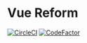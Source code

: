 # Vue Reform

[![CircleCI](https://circleci.com/gh/lesharris/vue-reform.svg?style=svg)](https://circleci.com/gh/lesharris/vue-reform) [![CodeFactor](https://www.codefactor.io/repository/github/lesharris/vue-reform/badge)](https://www.codefactor.io/repository/github/lesharris/vue-reform)
